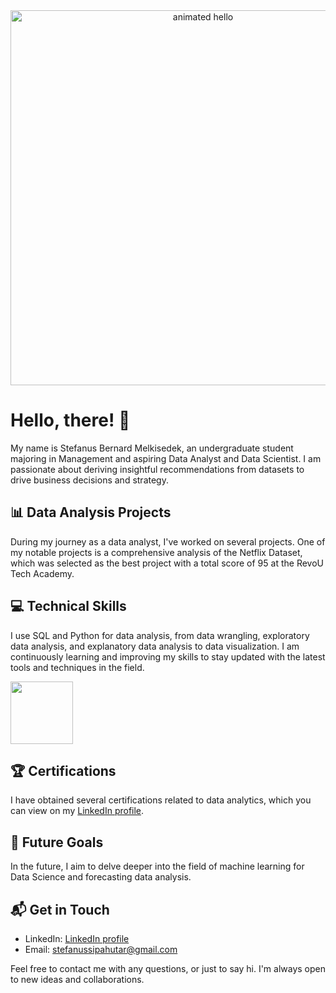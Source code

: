 <div align="center">
  <img src="https://github.com/Anmol-Baranwal/Cool-GIFs-For-GitHub/assets/74038190/9be4d344-6782-461a-b5a6-32a07bf7b34e" width="600" alt="animated hello">
</div>

# Hello, there! 👋

My name is Stefanus Bernard Melkisedek, an undergraduate student majoring in Management and aspiring Data Analyst and Data Scientist. I am passionate about deriving insightful recommendations from datasets to drive business decisions and strategy.

## 📊 Data Analysis Projects

During my journey as a data analyst, I've worked on several projects. One of my notable projects is a comprehensive analysis of the Netflix Dataset, which was selected as the best project with a total score of 95 at the RevoU Tech Academy.

## 💻 Technical Skills

I use SQL and Python for data analysis, from data wrangling, exploratory data analysis, and explanatory data analysis to data visualization. I am continuously learning and improving my skills to stay updated with the latest tools and techniques in the field.

<img src="https://user-images.githubusercontent.com/74038190/212257472-08e52665-c503-4bd9-aa20-f5a4dae769b5.gif" width="100">

## 🏆 Certifications

I have obtained several certifications related to data analytics, which you can view on my [LinkedIn profile](https://www.linkedin.com/in/stefanus-bernard-melkisedek/).

## 🚀 Future Goals

In the future, I aim to delve deeper into the field of machine learning for Data Science and forecasting data analysis.

## 📬 Get in Touch

- LinkedIn: [LinkedIn profile](https://www.linkedin.com/in/stefanus-bernard-melkisedek/)
- Email: stefanussipahutar@gmail.com

Feel free to contact me with any questions, or just to say hi. I'm always open to new ideas and collaborations.

